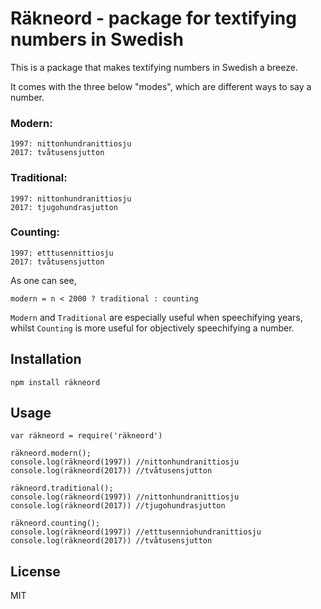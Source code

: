 # Räkneord - package for textifying numbers in Swedish

This is a package that makes textifying numbers in Swedish a breeze.

It comes with the three below "modes", which are different ways to say a number.

### Modern:
	1997: nittonhundranittiosju
	2017: tvåtusensjutton

### Traditional:
	1997: nittonhundranittiosju
	2017: tjugohundrasjutton

### Counting:
	1997: etttusennittiosju
	2017: tvåtusensjutton

As one can see,

	modern = n < 2000 ? traditional : counting

 `Modern` and `Traditional` are especially useful when speechifying years, whilst `Counting` is more useful for objectively speechifying a number.

## Installation
	npm install räkneord

## Usage
	var räkneord = require('räkneord')

	räkneord.modern();
	console.log(räkneord(1997)) //nittonhundranittiosju
	console.log(räkneord(2017)) //tvåtusensjutton

	räkneord.traditional();
	console.log(räkneord(1997)) //nittonhundranittiosju
	console.log(räkneord(2017)) //tjugohundrasjutton

	räkneord.counting();
	console.log(räkneord(1997)) //etttusenniohundranittiosju
	console.log(räkneord(2017)) //tvåtusensjutton

## License
MIT
